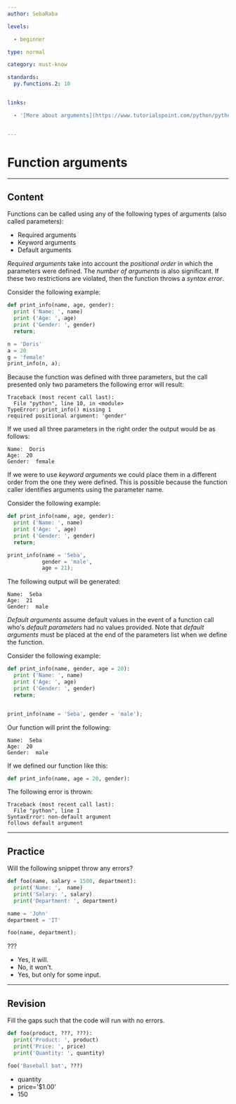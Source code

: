 ```yaml
---
author: SebaRaba

levels:

  - beginner

type: normal

category: must-know

standards:
  py.functions.2: 10


links:

  - '[More about arguments](https://www.tutorialspoint.com/python/python_functions.htm){website}'


---
```


# Function arguments

---
## Content

Functions can be called using any of the following types of arguments (also called parameters):
- Required arguments
- Keyword arguments
- Default arguments

*Required arguments* take into account the *positional order* in which the parameters were defined. The *number of arguments* is also significant. If these two restrictions are violated, then the function throws a *syntax error*.

Consider the following example:
```python
def print_info(name, age, gender):
  print ('Name: ', name)
  print ('Age: ', age)
  print ('Gender: ', gender)
  return;

n = 'Doris'
a = 20
g = 'female'
print_info(n, a);
```
Because the function was defined with three parameters, but the call presented only two parameters the following error will result:
```
Traceback (most recent call last):
  File "python", line 10, in <module>
TypeError: print_info() missing 1
required positional argument: 'gender'
```
If we used all three parameters in the right order the output would be as follows:
```
Name:  Doris
Age:  20
Gender:  female
```

If we were to use *keyword arguments* we could place them in a different order from the one they were defined. This is possible because the function caller identifies arguments using the parameter name.

Consider the following example:
```python
def print_info(name, age, gender):
  print ('Name: ', name)
  print ('Age: ', age)
  print ('Gender: ', gender)
  return;

print_info(name = 'Seba',
           gender = 'male',
           age = 21);
```
The following output will be generated:
```
Name:  Seba
Age:  21
Gender:  male
```

*Default arguments* assume default values in the event of a function call who's *default parameters* had no values provided. Note that *default arguments* must be placed at the end of the parameters list when we define the function.

Consider the following example:
```python
def print_info(name, gender, age = 20):
  print ('Name: ', name)
  print ('Age: ', age)
  print ('Gender: ', gender)
  return;


print_info(name = 'Seba', gender = 'male');
```

Our function will print the following:
```
Name:  Seba
Age:  20
Gender:  male
```

If we defined our function like this:
```python
def print_info(name, age = 20, gender):
```
The following error is thrown:
```
Traceback (most recent call last):
  File "python", line 1
SyntaxError: non-default argument
follows default argument
```

---
## Practice

Will the following snippet throw any errors?
```python
def foo(name, salary = 1500, department):
  print('Name: ',  name)
  print('Salary: ', salary)
  print('Department: ', department)

name = 'John'
department = 'IT'

foo(name, department);
```
???


* Yes, it will.
* No, it won't.
* Yes, but only for some input.

---
## Revision

Fill the gaps such that the code will run with no errors.
```python
def foo(product, ???, ???):
  print('Product: ', product)
  print('Price: ', price)
  print('Quantity: ', quantity)

foo('Baseball bat', ???)
```

* quantity
* price='$1.00'
* 150

